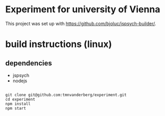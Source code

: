 # Experiment for university of Vienna

This project was set up with https://github.com/bjoluc/jspsych-builder/. 

# build instructions (linux)

## dependencies
- jspsych
- nodejs
##
```
git clone git@github.com:tmnvanderberg/experiment.git
cd experiment
npm install
npm start
```



